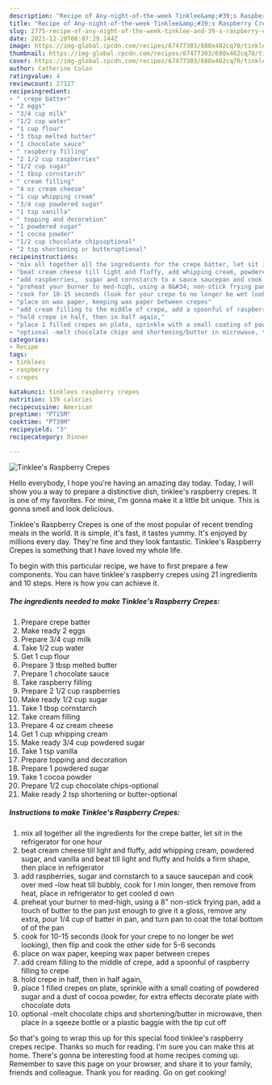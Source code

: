 ```yaml
---
description: "Recipe of Any-night-of-the-week Tinklee&amp;#39;s Raspberry Crepes"
title: "Recipe of Any-night-of-the-week Tinklee&amp;#39;s Raspberry Crepes"
slug: 2775-recipe-of-any-night-of-the-week-tinklee-and-39-s-raspberry-crepes
date: 2021-12-20T06:07:29.144Z
image: https://img-global.cpcdn.com/recipes/67477303/680x482cq70/tinklees-raspberry-crepes-recipe-main-photo.jpg
thumbnail: https://img-global.cpcdn.com/recipes/67477303/680x482cq70/tinklees-raspberry-crepes-recipe-main-photo.jpg
cover: https://img-global.cpcdn.com/recipes/67477303/680x482cq70/tinklees-raspberry-crepes-recipe-main-photo.jpg
author: Catherine Colon
ratingvalue: 4
reviewcount: 27127
recipeingredient:
- " crepe batter"
- "2 eggs"
- "3/4 cup milk"
- "1/2 cup water"
- "1 cup flour"
- "3 tbsp melted butter"
- "1 chocolate sauce"
- " raspberry filling"
- "2 1/2 cup raspberries"
- "1/2 cup sugar"
- "1 tbsp cornstarch"
- " cream filling"
- "4 oz cream cheese"
- "1 cup whipping cream"
- "3/4 cup powdered sugar"
- "1 tsp vanilla"
- " topping and decoration"
- "1 powdered sugar"
- "1 cocoa powder"
- "1/2 cup chocolate chipsoptional"
- "2 tsp shortening or butteroptional"
recipeinstructions:
- "mix all together all the ingredients for the crepe batter, let sit in the refrigerator for one hour"
- "beat cream cheese till light and fluffy, add whipping cream, powdered sugar, and vanilla and beat till light and fluffy and holds a firm shape, then place in refrigerator"
- "add raspberries,  sugar and cornstarch to a sauce saucepan and cook over med -low heat till bubbly, cook for I min longer, then remove from heat, place in refrigerator to get cooled d own"
- "preheat your burner to med-high, using a 8&#34; non-stick frying pan, add a touch of butter to the pan just enough to give it a gloss, remove any extra,  pour 1/4 cup of batter in pan, and turn pan to coat the total bottom of of the pan"
- "cook for 10-15 seconds (look for your crepe to no longer be wet looking), then flip and cook the other side for 5-6 seconds"
- "place on wax paper, keeping wax paper between crepes"
- "add cream filling to the middle of crepe, add a spoonful of raspberry filling to crepe"
- "hold crepe in half, then in half again,"
- "place 1 filled crepes on plate, sprinkle with a small coating of powdered sugar and a dust of cocoa powder, for extra effects decorate plate with chocolate dots"
- "optional -melt chocolate chips and shortening/butter in microwave, then place in a sqeeze bottle or a plastic baggie with the tip cut off"
categories:
- Recipe
tags:
- tinklees
- raspberry
- crepes

katakunci: tinklees raspberry crepes 
nutrition: 139 calories
recipecuisine: American
preptime: "PT15M"
cooktime: "PT39M"
recipeyield: "3"
recipecategory: Dinner

---
```



![Tinklee&#39;s Raspberry Crepes](https://img-global.cpcdn.com/recipes/67477303/680x482cq70/tinklees-raspberry-crepes-recipe-main-photo.jpg)

Hello everybody, I hope you're having an amazing day today. Today, I will show you a way to prepare a distinctive dish, tinklee&#39;s raspberry crepes. It is one of my favorites. For mine, I'm gonna make it a little bit unique. This is gonna smell and look delicious.

Tinklee&#39;s Raspberry Crepes is one of the most popular of recent trending meals in the world. It is simple, it's fast, it tastes yummy. It's enjoyed by millions every day. They're fine and they look fantastic. Tinklee&#39;s Raspberry Crepes is something that I have loved my whole life.




To begin with this particular recipe, we have to first prepare a few components. You can have tinklee&#39;s raspberry crepes using 21 ingredients and 10 steps. Here is how you can achieve it.

<!--inarticleads1-->

##### The ingredients needed to make Tinklee&#39;s Raspberry Crepes:

1. Prepare  crepe batter
1. Make ready 2 eggs
1. Prepare 3/4 cup milk
1. Take 1/2 cup water
1. Get 1 cup flour
1. Prepare 3 tbsp melted butter
1. Prepare 1 chocolate sauce
1. Take  raspberry filling
1. Prepare 2 1/2 cup raspberries
1. Make ready 1/2 cup sugar
1. Take 1 tbsp cornstarch
1. Take  cream filling
1. Prepare 4 oz cream cheese
1. Get 1 cup whipping cream
1. Make ready 3/4 cup powdered sugar
1. Take 1 tsp vanilla
1. Prepare  topping and decoration
1. Prepare 1 powdered sugar
1. Take 1 cocoa powder
1. Prepare 1/2 cup chocolate chips-optional
1. Make ready 2 tsp shortening or butter-optional




<!--inarticleads2-->

##### Instructions to make Tinklee&#39;s Raspberry Crepes:

1. mix all together all the ingredients for the crepe batter, let sit in the refrigerator for one hour
1. beat cream cheese till light and fluffy, add whipping cream, powdered sugar, and vanilla and beat till light and fluffy and holds a firm shape, then place in refrigerator
1. add raspberries,  sugar and cornstarch to a sauce saucepan and cook over med -low heat till bubbly, cook for I min longer, then remove from heat, place in refrigerator to get cooled d own
1. preheat your burner to med-high, using a 8&#34; non-stick frying pan, add a touch of butter to the pan just enough to give it a gloss, remove any extra,  pour 1/4 cup of batter in pan, and turn pan to coat the total bottom of of the pan
1. cook for 10-15 seconds (look for your crepe to no longer be wet looking), then flip and cook the other side for 5-6 seconds
1. place on wax paper, keeping wax paper between crepes
1. add cream filling to the middle of crepe, add a spoonful of raspberry filling to crepe
1. hold crepe in half, then in half again,
1. place 1 filled crepes on plate, sprinkle with a small coating of powdered sugar and a dust of cocoa powder, for extra effects decorate plate with chocolate dots
1. optional -melt chocolate chips and shortening/butter in microwave, then place in a sqeeze bottle or a plastic baggie with the tip cut off




So that's going to wrap this up for this special food tinklee&#39;s raspberry crepes recipe. Thanks so much for reading. I'm sure you can make this at home. There's gonna be interesting food at home recipes coming up. Remember to save this page on your browser, and share it to your family, friends and colleague. Thank you for reading. Go on get cooking!
